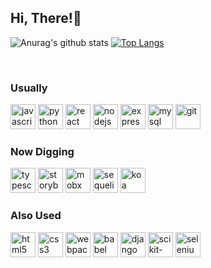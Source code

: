 <h2>Hi, There!👋</h2>

![Anurag's github stats](https://github-readme-stats.vercel.app/api?username=bbbyung2&show_icons=true&theme=tokyonight)
[![Top Langs](https://github-readme-stats.vercel.app/api/top-langs/?username=bbbyung2&layout=compact)](https://github.com/anuraghazra/github-readme-stats)
<!--[![Hits](https://hits.seeyoufarm.com/api/count/incr/badge.svg?url=https%3A%2F%2Fgithub.com%2Fbbbyung2&count_bg=%2379C83D&title_bg=%23555555&icon=&icon_color=%23E7E7E7&title=hits&edge_flat=false)](https://hits.seeyoufarm.com)-->

<br />


<h3>Usually</h3>
<span><img src="https://devicons.github.io/devicon/devicon.git/icons/javascript/javascript-original.svg"
    alt="javascript" height="40" /></span>
<span><img src="https://devicons.github.io/devicon/devicon.git/icons/python/python-original.svg" alt="python"
    height="40" /></span>
<span><img src="https://devicons.github.io/devicon/devicon.git/icons/react/react-original.svg" alt="react"
    height="40" /></span>
<span><img src="https://devicons.github.io/devicon/devicon.git/icons/nodejs/nodejs-original-wordmark.svg" alt="nodejs"
    height="40" /></span>
<span><img src="https://devicons.github.io/devicon/devicon.git/icons/express/express-original-wordmark.svg"
    alt="express" height="40" /></span>
<span><img src="https://devicons.github.io/devicon/devicon.git/icons/mysql/mysql-original-wordmark.svg" alt="mysql"
    height="40" /></span>
<span><img src="https://devicons.github.io/devicon/devicon.git/icons/git/git-original.svg" alt="git"
    height="40" /></span>
    
<h3>Now Digging</h3>
<span><img src="https://devicons.github.io/devicon/devicon.git/icons/typescript/typescript-original.svg"
    alt="typescript" height="40" /></span>
<span><img src="https://pbs.twimg.com/profile_images/1100804485616566273/sOct-Txm.png"
    alt="storybook" height="40" /></span>
<span><img src="https://mobx.js.org/img/mobx.png"
    alt="mobx" height="40" /></span>
<span><img src="https://devicons.github.io/devicon/devicon.git/icons/sequelize/sequelize-original.svg"
    alt="sequelize" height="40" /></span>
<span>
  <img src="https://www.thinktanker.io/wp-content/uploads/2019/12/Koa-nodejs-logo-300x300.png"
    alt="koa" height="40" /></span>





<h3>Also Used</h3>
<span><img src="https://devicons.github.io/devicon/devicon.git/icons/html5/html5-original.svg" alt="html5"
    height="40" /></span>
<span><img src="https://devicons.github.io/devicon/devicon.git/icons/css3/css3-original.svg" alt="css3"
    height="40" /></span>
<span><img src="https://devicons.github.io/devicon/devicon.git/icons/webpack/webpack-original.svg" alt="webpack"
    height="40" /></span>
<span><img src="https://devicons.github.io/devicon/devicon.git/icons/babel/babel-original.svg" alt="babel"
    height="40" /></span>
<span><img src="https://devicons.github.io/devicon/devicon.git/icons/django/django-original.svg" alt="django"
    height="40" /></span>
<span><img src="https://upload.wikimedia.org/wikipedia/commons/thumb/0/05/Scikit_learn_logo_small.svg/1200px-Scikit_learn_logo_small.svg.png" alt="scikit-learn"
    height="40" /></span>
<span><img src="https://upload.wikimedia.org/wikipedia/commons/d/d5/Selenium_Logo.png" alt="selenium"
    height="40" /></span>

   
